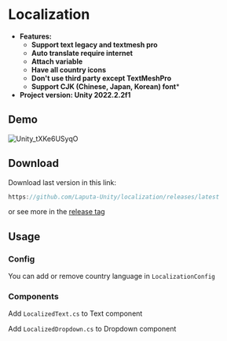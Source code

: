 # Localization
- **Features:**
  - **Support text legacy and textmesh pro**
  - **Auto translate require internet**
  - **Attach variable**
  - **Have all country icons**
  - **Don't use third party except TextMeshPro**
  - **Support CJK (Chinese, Japan, Korean) font***
- **Project version: Unity 2022.2.2f1**
## Demo
![Unity_tXKe6USyqO](https://user-images.githubusercontent.com/52252046/222652172-f6ab0ee0-0d81-4439-9109-f50bb1e9af97.gif)
## Download

Download last version in this link:

```csharp
https://github.com/Laputa-Unity/localization/releases/latest
```

or see more in the [release tag](https://github.com/Laputa-Unity/mobile-localization/releases)

## Usage
### Config
You can add or remove country language in ```LocalizationConfig```
### Components
Add ```LocalizedText.cs``` to Text component

Add ```LocalizedDropdown.cs``` to Dropdown component
